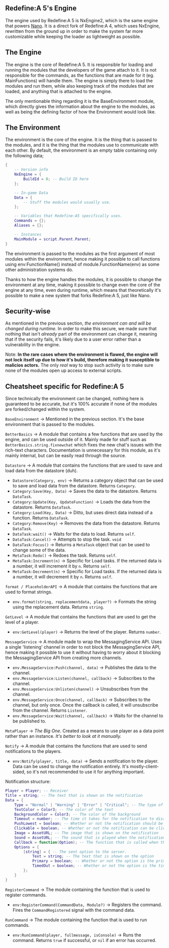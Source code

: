 ## Redefine:A 5's Engine
The engine used by Redefine:A 5 is NxEngine2, which is the same engine that powers [Nano](https://devforum.roblox.com/t/nano-the-non-intrusive-admin-panel/1734987). It is a direct fork of Redefine:A 4, which uses NxEngine, rewritten from the ground up in order to make the system far more customizable while keeping the loader as lightweight as possible.

## The Engine
The engine is the core of Redefine:A 5. It is responsible for loading and running the modules that the developers of the game attach to it. It is not responsible for the commands, as the functions that are made for it (eg. MainFunctions) will handle them. The engine is simply there to load the modules and run them, while also keeping track of the modules that are loaded, and anything that is attached to the engine.

The only mentionable thing regarding it is the BaseEnvironment module, which directly gives the information about the engine to the modules, as well as being the defining factor of how the Environment would look like.

## The Environment
The environment is the core of the engine. It is the thing that is passed to the modules, and it is the thing that the modules use to communicate with each other.
By default, the environment is an empty table containing only the following data;
```lua
{
	-- Version info
	NxEngine = {
		BuildId = 0; -- Build ID here
	};

	-- In-game Data
	Data = {
		-- Stuff the modules would usually use.
	};

	-- Variables that Redefine:A5 specifically uses.
	Commands = {};
	Aliases = {};

	-- Instances
	MainModule = script.Parent.Parent;
}
```

The environment is passed to the modules as the first argument of most modules within the environment, hence making it possible to call functions using env:FunctionName() instead of module.FunctionName(env) as some other administration systems do.

Thanks to how the engine handles the modules, it is possible to change the environment at any time, making it possible to change even the core of the engine at any time, even during runtime, which means that theoretically it's possible to make a new system that forks Redefine:A 5, just like Nano.

## Security-wise
As mentioned in the previous section, *the environment can and will be changed during runtime.* In order to make this secure, we made sure that nothing that isn't *already* part of the environment can change it, meaning that if the security fails, it's likely due to a user error rather than a vulnerability in the engine.

Note: **In the rare cases where the environment is flawed, the engine will not lock itself up due to how it's build, therefore making it susceptible to malicios actors.** The only *real* way to stop such activity is to make sure none of the modules open up access to external scripts.

## Cheatsheet specific for Redefine:A 5
Since technically the environment can be changed, nothing here is guaranteed to be accurate, but it's 100% accurate if none of the modules are forked/changed within the system.

`BaseEnvironment` -> Mentioned in the previous section. It's the base environment that is passed to the modules.

`BetterBasics` -> A module that contains a few functions that are used by the engine, and can be used outside of it. Mainly made for stuff such as `BetterBasics.string.fixnewchat` which fixes the new chat's issues with the rich-text characters. Documentation is unnecessary for this module, as it's mainly internal, but can be easily read through the source.

`Datastore` -> A module that contains the functions that are used to save and load data from the datastore (duh).
* `Datastore(Category, env)` -> Returns a category object that can be used to save and load data from the datastore. Returns `Category`.
* `Category:Save(Key, Data)` -> Saves the data to the datastore. Returns `DataTask`.
* `Category:Update(Key, UpdateFunction)` -> Loads the data from the datastore. Returns `DataTask`.
* `Category:Load(Key, Data)` -> Ditto, but uses direct data instead of a function. Returns `DataTask`.
* `Category:Remove(Key)` -> Removes the data from the datastore. Returns `DataTask`.
* `DataTask:wait()` -> Waits for the data to load. Returns `self`.
* `DataTask:Cancel()` -> Attempts to stop the task. `void`
* `DataTask:Focus()` -> Returns a `MetaTask` object that can be used to change some of the data.
* `MetaTask:Redo()` -> Redoes the task. Returns `self`.
* `MetaTask:Increment(n)` -> Specific for Load tasks. If the returned data is a number, it will increment it by `n`. Returns `self`.
* `MetaTask:Decrement(n)` -> Specific for Load tasks. If the returned data is a number, it will decrement it by `n`. Returns `self`.

`format / PlaceholderAPI` -> A module that contains the functions that are used to format strings.
* `env.format(string, replacementdata, player?)` -> Formats the string using the replacement data. Returns `string`.

`GetLevel` -> A module that contains the functions that are used to get the level of a player.
* `env:GetLevel(player)` -> Returns the level of the player. Returns `number`.

`MessageService` -> A module made to wrap the MessagingService API. Uses a single 'listening' channel in order to not block the MessagingService API, hence making it possible to use it without having to worry about it blocking the MessagingService API from creating more channels.
* `env.MessageService:Push(channel, data)` -> Publishes the data to the channel.
* `env.MessageService:Listen(channel, callback)` -> Subscribes to the channel.
* `env.MessageService:Unlisten(channel)` -> Unsubscribes from the channel.
* `env.MessageService:Once(channel, callback)` -> Subscribes to the channel, but only once. Once the callback is called, it will unsubscribe from the channel. Returns `Listener`.
* `env.MessageService:Wait(channel, callback)` -> Waits for the channel to be published to.

`MetaPlayer` -> *The Big One*. Created as a means to use player as a data point rather than an instance. *It's better to look at it manually.*

`Notify` -> A module that contains the functions that are used to send notifications to the players.
* `env:Notify(player, title, data)` -> Sends a notification to the player.
Data can be used to change the notification entirely. It's mostly-client-sided, so it's not recommended to use it for anything important.

Notification structure:
```lua
Player = Player; -- Receiver
Title = string; -- The text that is shown on the notification
Data = {
    Type = "Normal" | "Warning" | "Error" | "Critical"; -- The type of the notification
    TextColor = Color3; -- The color of the text
    BackgroundColor = Color3; -- The color of the background
    Timeout = number; -- The time it takes for the notification to disappear
    PushLowest = boolean; -- Whether or not the notification should be pushed directly to the bottom of the other notifications.
    Clickable = boolean; -- Whether or not the notification can be clicked to make it disappear. Will be forced to true if there are no options to make the notification disappear, such as timeout, options, and clickable is false. If no options are specified, the notification will return 'Clicked' as the callback option.
    Image = AssetURL; -- The image that is shown on the notification
    Sound = AssetURL; -- The sound that is played when the notification appears
    Callback = function(Option); -- The function that is called when the notification is clicked/times out/an option is selected. [[SERVERSIDED]]
    Options = {
        [string] = { -- The sent option to the server.
            Text = string; -- The text that is shown on the option
            Primary = boolean; -- Whether or not the option is the primary option. 1st option will be primary if none are specified, and if clickable, will be called when the notification is clicked without selecting an option.
            TimedOut = boolean; -- Whether or not the option is the timed out option. Will be called when the notification times out. If one is not specified, the server will receive "Timedout" as the option.
        };
    }
}
```

`RegisterCommand` -> The module containing the function that is used to register commands.
* `env:RegisterCommand(CommandData, Module?)` -> Registers the command. Fires the `CommandRegistered` signal with the command data.

`RunCommand` -> The module containing the function that is used to run commands.
* `env:RunCommand(player, fullmessage, isConsole)` -> Runs the command. Returns `true` if successful, or `nil` if an error has occurred.